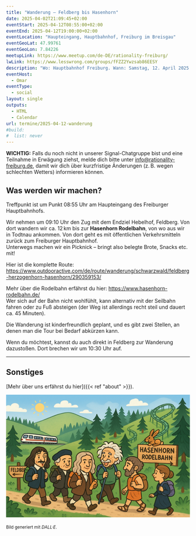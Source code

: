 ```yaml
---
title: "Wanderung – Feldberg bis Hasenhorn"
date: 2025-04-02T21:09:45+02:00
eventStart: 2025-04-12T08:55:00+02:00
eventEnd: 2025-04-12T19:00:00+02:00
eventLocation: "Haupteingang, Hauptbahnhof, Freiburg im Breisgau"
eventGeoLat: 47.99761
eventGeoLon: 7.84226
meetupLink: https://www.meetup.com/de-DE/rationality-freiburg/
lwLink: https://www.lesswrong.com/groups/fFZZ2Ywzsab86EESY
description: "Wo: Hauptbahnhof Freiburg. Wann: Samstag, 12. April 2025 um 09:00 Uhr MESZ."
eventHost:
  - Omar
eventType:
  - social
layout: single
outputs:
  - HTML
  - Calendar
url: termine/2025-04-12-wanderung
#build:
#  list: never
---
```


**WICHTIG:** Falls du noch nicht in unserer Signal-Chatgruppe bist und eine Teilnahme in Erwägung ziehst, melde dich bitte unter info@rationality-freiburg.de, damit wir dich über kurzfristige Änderungen (z. B. wegen schlechten Wetters) informieren können.

## Was werden wir machen?

Treffpunkt ist um Punkt 08:55 Uhr am Haupteingang des Freiburger Hauptbahnhofs.

Wir nehmen um 09:10 Uhr den Zug mit dem Endziel Hebelhof, Feldberg. Von dort wandern wir ca. 12 km bis zur **Hasenhorn Rodelbahn**, von wo aus wir in Todtnau ankommen. Von dort geht es mit öffentlichen Verkehrsmitteln zurück zum Freiburger Hauptbahnhof.  
Unterwegs machen wir ein Picknick – bringt also belegte Brote, Snacks etc. mit!

Hier ist die komplette Route: https://www.outdooractive.com/de/route/wanderung/schwarzwald/feldberg-herzogenhorn-hasenhorn/290359153/

Mehr über die Rodelbahn erfährst du hier: https://www.hasenhorn-rodelbahn.de/  
Wer sich auf der Bahn nicht wohlfühlt, kann alternativ mit der Seilbahn fahren oder zu Fuß absteigen (der Weg ist allerdings recht steil und dauert ca. 45 Minuten).

Die Wanderung ist kinderfreundlich geplant, und es gibt zwei Stellen, an denen man die Tour bei Bedarf abkürzen kann.

Wenn du möchtest, kannst du auch direkt in Feldberg zur Wanderung dazustoßen. Dort brechen wir um 10:30 Uhr auf.

---

## Sonstiges

[Mehr über uns erfährst du hier]({{< ref "about" >}}).

![Wissenschaftler und Philosophen wandern zum Hasenhorn](cover.png "Wissenschaftler und Philosophen wandern zum Hasenhorn")

<small>Bild generiert mit _DALL·E_.</small>
